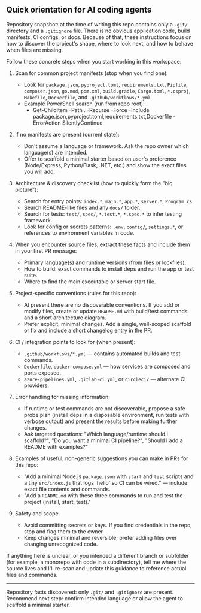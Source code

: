 ## Quick orientation for AI coding agents

Repository snapshot: at the time of writing this repo contains only a `.git/` directory and a `.gitignore` file. There is no obvious application code, build manifests, CI configs, or docs. Because of that, these instructions focus on how to discover the project's shape, where to look next, and how to behave when files are missing.

Follow these concrete steps when you start working in this workspace:

1. Scan for common project manifests (stop when you find one):
   - Look for `package.json`, `pyproject.toml`, `requirements.txt`, `Pipfile`, `composer.json`, `go.mod`, `pom.xml`, `build.gradle`, `Cargo.toml`, `*.csproj`, `Makefile`, `Dockerfile`, and `.github/workflows/*.yml`.
   - Example PowerShell search (run from repo root):
     - Get-ChildItem -Path . -Recurse -Force -Include package.json,pyproject.toml,requirements.txt,Dockerfile -ErrorAction SilentlyContinue

2. If no manifests are present (current state):
   - Don't assume a language or framework. Ask the repo owner which language(s) are intended.
   - Offer to scaffold a minimal starter based on user's preference (Node/Express, Python/Flask, .NET, etc.) and show the exact files you will add.

3. Architecture & discovery checklist (how to quickly form the "big picture"):
   - Search for entry points: `index.*`, `main.*`, `app.*`, `server.*`, `Program.cs`.
   - Search README-like files and any `docs/` folder.
   - Search for tests: `test/`, `spec/`, `*.test.*`, `*.spec.*` to infer testing framework.
   - Look for config or secrets patterns: `.env`, `config/`, `settings.*`, or references to environment variables in code.

4. When you encounter source files, extract these facts and include them in your first PR message:
   - Primary language(s) and runtime versions (from files or lockfiles).
   - How to build: exact commands to install deps and run the app or test suite.
   - Where to find the main executable or server start file.

5. Project-specific conventions (rules for this repo):
   - At present there are no discoverable conventions. If you add or modify files, create or update `README.md` with build/test commands and a short architecture diagram.
   - Prefer explicit, minimal changes. Add a single, well-scoped scaffold or fix and include a short changelog entry in the PR.

6. CI / integration points to look for (when present):
   - `.github/workflows/*.yml` — contains automated builds and test commands.
   - `Dockerfile`, `docker-compose.yml` — how services are composed and ports exposed.
   - `azure-pipelines.yml`, `.gitlab-ci.yml`, or `circleci/` — alternate CI providers.

7. Error handling for missing information:
   - If runtime or test commands are not discoverable, propose a safe probe plan (install deps in a disposable environment, run tests with verbose output) and present the results before making further changes.
   - Ask targeted questions: "Which language/runtime should I scaffold?", "Do you want a minimal CI pipeline?", "Should I add a README with examples?"

8. Examples of useful, non-generic suggestions you can make in PRs for this repo:
   - "Add a minimal Node.js `package.json` with `start` and `test` scripts and a tiny `src/index.js` that logs 'hello' so CI can be wired." — include exact file contents and commands.
   - "Add a `README.md` with these three commands to run and test the project (install, start, test)."

9. Safety and scope
   - Avoid committing secrets or keys. If you find credentials in the repo, stop and flag them to the owner.
   - Keep changes minimal and reversible; prefer adding files over changing unrecognized code.

If anything here is unclear, or you intended a different branch or subfolder (for example, a monorepo with code in a subdirectory), tell me where the source lives and I'll re-scan and update this guidance to reference actual files and commands.

---
Repository facts discovered: only `.git/` and `.gitignore` are present. Recommend next step: confirm intended language or allow the agent to scaffold a minimal starter. 
